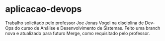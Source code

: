 # aplicacao-devops
Trabalho solicitado pelo professor Joe Jonas Vogel na disciplina de Dev-Ops do curso de Análise e Desenvolvimento de Sistemas.
Feito uma branch nova e atualizado para futuro Merge, como requisitado pelo professor.
